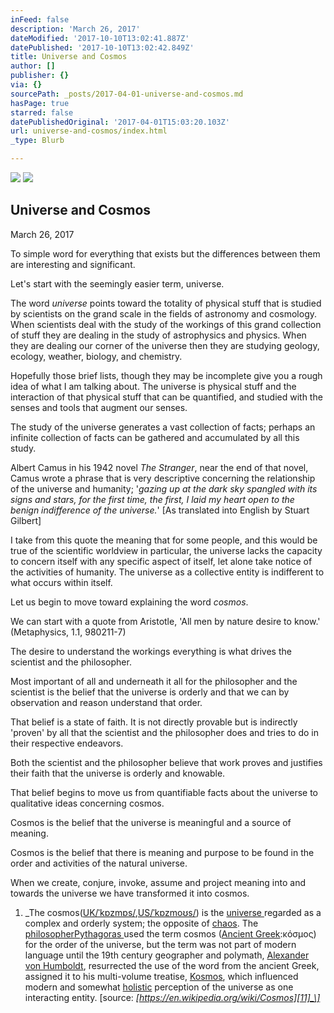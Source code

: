 ```yaml
---
inFeed: false
description: 'March 26, 2017'
dateModified: '2017-10-10T13:02:41.887Z'
datePublished: '2017-10-10T13:02:42.849Z'
title: Universe and Cosmos
author: []
publisher: {}
via: {}
sourcePath: _posts/2017-04-01-universe-and-cosmos.md
hasPage: true
starred: false
datePublishedOriginal: '2017-04-01T15:03:20.103Z'
url: universe-and-cosmos/index.html
_type: Blurb

---
```

![](https://the-grid-user-content.s3-us-west-2.amazonaws.com/c06d52ca-bf8a-4b34-a09e-fe9b4502e47d.jpg)
![](https://the-grid-user-content.s3-us-west-2.amazonaws.com/b2df0f1a-b651-45bb-a6b1-b7711707faec.jpg)

## Universe and Cosmos

March 26, 2017

To simple word for everything that exists but the differences between them are interesting and significant.

Let's start with the seemingly easier term, universe.

The word _universe_ points toward the totality of physical stuff that is studied by scientists on the grand scale in the fields of astronomy and cosmology. When scientists deal with the study of the workings of this grand collection of stuff they are dealing in the study of astrophysics and physics. When they are dealing our corner of the universe then they are studying geology, ecology, weather, biology, and chemistry.

Hopefully those brief lists, though they may be incomplete give you a rough idea of what I am talking about. The universe is physical stuff and the interaction of that physical stuff that can be quantified, and studied with the senses and tools that augment our senses.

The study of the universe generates a vast collection of facts; perhaps an infinite collection of facts can be gathered and accumulated by all this study.

Albert Camus in his 1942 novel _The Stranger_, near the end of that novel, Camus wrote a phrase that is very descriptive concerning the relationship of the universe and humanity; '_gazing up at the dark sky spangled with its signs and stars, for the first time, the first, I laid my heart open to the benign indifference of the universe._' \[As translated into English by Stuart Gilbert\]

I take from this quote the meaning that for some people, and this would be true of the scientific worldview in particular, the universe lacks the capacity to concern itself with any specific aspect of itself, let alone take notice of the activities of humanity. The universe as a collective entity is indifferent to what occurs within itself.

Let us begin to move toward explaining the word _cosmos_.

We can start with a quote from Aristotle, 'All men by nature desire to know.' (Metaphysics, 1.1, 980211-7)

The desire to understand the workings everything is what drives the scientist and the philosopher.

Most important of all and underneath it all for the philosopher and the scientist is the belief that the universe is orderly and that we can by observation and reason understand that order.

That belief is a state of faith. It is not directly provable but is indirectly 'proven' by all that the scientist and the philosopher does and tries to do in their respective endeavors.

Both the scientist and the philosopher believe that work proves and justifies their faith that the universe is orderly and knowable.

That belief begins to move us from quantifiable facts about the universe to qualitative ideas concerning cosmos.

Cosmos is the belief that the universe is meaningful and a source of meaning.

Cosmos is the belief that there is meaning and purpose to be found in the order and activities of the natural universe.

When we create, conjure, invoke, assume and project meaning into and towards the universe we have transformed it into cosmos.

1. _The cosmos([UK][0][/ˈkɒzmɒs/][1],[US][2][/ˈkɒzmoʊs/][1]) is the [universe ][3]regarded as a complex and orderly system; the opposite of [chaos][4]. The [philosopher][5][Pythagoras ][6]used the term cosmos ([Ancient Greek][7]:κόσμος) for the order of the universe, but the term was not part of modern language until the 19th century geographer and polymath, [Alexander von Humboldt][8], resurrected the use of the word from the ancient Greek, assigned it to his multi-volume treatise, [Kosmos][9], which influenced modern and somewhat [holistic][10] perception of the universe as one interacting entity. \[source: _[https://en.wikipedia.org/wiki/Cosmos][11]_\]_

[0]: https://en.wikipedia.org/wiki/British_English "British English"
[1]: https://en.wikipedia.org/wiki/Help:IPA_for_English "Help:IPA for English"
[2]: https://en.wikipedia.org/wiki/American_English "American English"
[3]: https://en.wikipedia.org/wiki/Universe "Universe"
[4]: https://en.wikipedia.org/wiki/Chaos_(cosmogony) "Chaos (cosmogony)"
[5]: https://en.wikipedia.org/wiki/Philosopher "Philosopher"
[6]: https://en.wikipedia.org/wiki/Pythagoras "Pythagoras"
[7]: https://en.wikipedia.org/wiki/Ancient_Greek "Ancient Greek"
[8]: https://en.wikipedia.org/wiki/Alexander_von_Humboldt "Alexander von Humboldt"
[9]: https://en.wikipedia.org/wiki/Kosmos_(Humboldt) "Kosmos (Humboldt)"
[10]: https://en.wikipedia.org/wiki/Holism "Holism"
[11]: https://en.wikipedia.org/wiki/Cosmos